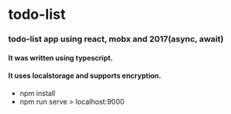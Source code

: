 # todo-list

### todo-list app using react, mobx and 2017(async, await)

#### It was written using typescript.
#### It uses localstorage and supports encryption.

- npm install
- npm run serve > localhost:9000
